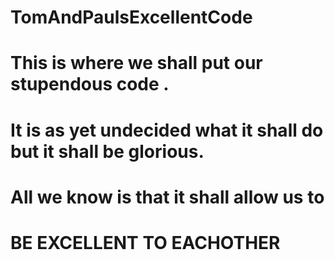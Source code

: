 # TomAndPaulsExcellentCode
# This is where we shall put our stupendous code .
# It is as yet undecided what it shall do but it shall be glorious.
# All we know is that it shall allow us to
# BE EXCELLENT TO EACHOTHER
